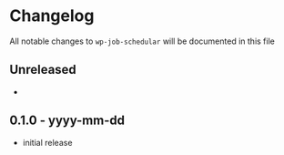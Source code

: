 # Changelog

All notable changes to `wp-job-schedular` will be documented in this file

## Unreleased

-

## 0.1.0 - yyyy-mm-dd

- initial release
